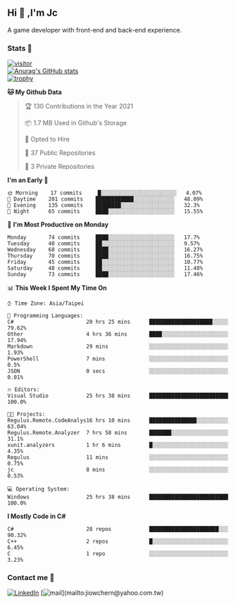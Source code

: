 ## Hi 👋 ,I'm Jc  

A game developer with front-end and back-end experience.  

### Stats  📝
[![visitor](https://visitor-badge.glitch.me/badge?page_id=jiowchern.jiowchern&style=flat-square&color=0088cc)](https://visitor-badge.glitch.me/badge?page_id=jiowchern.jiowchern&style=flat-square&color=0088cc)  
[![Anurag's GitHub stats](https://github-readme-stats.vercel.app/api?username=jiowchern&count_private=true&&show_icons=true)](https://github.com/anuraghazra/github-readme-stats)  
[![trophy](https://github-profile-trophy.vercel.app/?username=jiowchern)](https://github.com/ryo-ma/github-profile-trophy)  


<!--START_SECTION:waka-->
**🐱 My Github Data** 

> 🏆 130 Contributions in the Year 2021
 > 
> 📦 1.7 MB Used in Github's Storage 
 > 
> 💼 Opted to Hire
 > 
> 📜 37 Public Repositories 
 > 
> 🔑 3 Private Repositories  
 > 
**I'm an Early 🐤** 

```text
🌞 Morning    17 commits     █░░░░░░░░░░░░░░░░░░░░░░░░   4.07% 
🌆 Daytime    201 commits    ████████████░░░░░░░░░░░░░   48.09% 
🌃 Evening    135 commits    ████████░░░░░░░░░░░░░░░░░   32.3% 
🌙 Night      65 commits     ████░░░░░░░░░░░░░░░░░░░░░   15.55%

```
📅 **I'm Most Productive on Monday** 

```text
Monday       74 commits     ████░░░░░░░░░░░░░░░░░░░░░   17.7% 
Tuesday      40 commits     ██░░░░░░░░░░░░░░░░░░░░░░░   9.57% 
Wednesday    68 commits     ████░░░░░░░░░░░░░░░░░░░░░   16.27% 
Thursday     70 commits     ████░░░░░░░░░░░░░░░░░░░░░   16.75% 
Friday       45 commits     ██░░░░░░░░░░░░░░░░░░░░░░░   10.77% 
Saturday     48 commits     ██░░░░░░░░░░░░░░░░░░░░░░░   11.48% 
Sunday       73 commits     ████░░░░░░░░░░░░░░░░░░░░░   17.46%

```


📊 **This Week I Spent My Time On** 

```text
⌚︎ Time Zone: Asia/Taipei

💬 Programming Languages: 
C#                       20 hrs 25 mins      ████████████████████░░░░░   79.62% 
Other                    4 hrs 36 mins       ████░░░░░░░░░░░░░░░░░░░░░   17.94% 
Markdown                 29 mins             ░░░░░░░░░░░░░░░░░░░░░░░░░   1.93% 
PowerShell               7 mins              ░░░░░░░░░░░░░░░░░░░░░░░░░   0.5% 
JSON                     0 secs              ░░░░░░░░░░░░░░░░░░░░░░░░░   0.01%

🔥 Editors: 
Visual Studio            25 hrs 38 mins      █████████████████████████   100.0%

🐱‍💻 Projects: 
Regulus.Remote.CodeAnalys16 hrs 10 mins      ███████████████░░░░░░░░░░   63.04% 
Regulus.Remote.Analyzer  7 hrs 58 mins       ███████░░░░░░░░░░░░░░░░░░   31.1% 
xunit.analyzers          1 hr 6 mins         █░░░░░░░░░░░░░░░░░░░░░░░░   4.35% 
Regulus                  11 mins             ░░░░░░░░░░░░░░░░░░░░░░░░░   0.75% 
jc                       8 mins              ░░░░░░░░░░░░░░░░░░░░░░░░░   0.53%

💻 Operating System: 
Windows                  25 hrs 38 mins      █████████████████████████   100.0%

```

**I Mostly Code in C#** 

```text
C#                       28 repos            ██████████████████████░░░   90.32% 
C++                      2 repos             █░░░░░░░░░░░░░░░░░░░░░░░░   6.45% 
C                        1 repo              ░░░░░░░░░░░░░░░░░░░░░░░░░   3.23%

```



<!--END_SECTION:waka-->



### Contact me 💬
[![LinkedIn](https://img.shields.io/badge/-JiowchernChen-0077B5?style==flat-square&logo=LinkedIn&logoColor=white)](https://www.linkedin.com/in/jiowchern-chen-4aaa90b7/) [![mail](https://img.shields.io/badge/-jiowchern%40yahoo.com.tw-blueviolet?style=flat-square&logo=yahoo!)](mailto:jiowchern@yahoo.com.tw)    

<!-- [![Linkedin Badge](https://img.shields.io/badge/-LinkedIn-blue?style=flat-square&logo=Linkedin&logoColor=white&link=https://www.linkedin.com/in/jiowchern-chen-4aaa90b7/)](https://www.linkedin.com/in/jiowchern-chen-4aaa90b7/) -->


<!--
**jiowchern/jiowchern** is a ✨ _special_ ✨ repository because its `README.md` (this file) appears on your GitHub profile.

Here are some ideas to get you started:

- 🔭 I’m currently working on ...
- 🌱 I’m currently learning ...
- 👯 I’m looking to collaborate on ...
- 🤔 I’m looking for help with ...
- 💬 Ask me about ...
- 📫 How to reach me: ...
- 😄 Pronouns: ...
- ⚡ Fun fact: ...
-->
